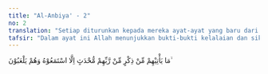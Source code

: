 ```yaml
---
title: "Al-Anbiya' - 2"
no: 2
translation: "Setiap diturunkan kepada mereka ayat-ayat yang baru dari Tuhan, mereka mendengarkannya sambil bermain-main."
tafsir: "Dalam ayat ini Allah menunjukkan bukti-bukti kelalaian dan sikap masa bodoh kaum musyrikin, seperti ketika mereka mendengar ayat-ayat yang diturunkan Allah, yang disampaikan kepada mereka oleh Rasulullah saw, mereka tidak menggubrisnya, bahkan mereka memperolok-olokkannya. Dengan demikian, ayat ini merupakan peringatan tidak hanya bagi kaum kafir tetapi juga merupakan peringatan keras bagi siapa saja yang tidak mau mengambil pelajaran dari ayat-ayat yang disampaikan kepada mereka. Pelajaran, peringatan dan ancaman yang terkandung dalam ayat-ayat tersebut tidak menyentuh hati nurani mereka. Mereka hanya sekedar mendengar, akan tetapi tidak memperhatikannya atau merenungkannya."
---
```


مَا يَأْتِيْهِمْ مِّنْ ذِكْرٍ مِّنْ رَّبِّهِمْ مُّحْدَثٍ اِلَّا اسْتَمَعُوْهُ وَهُمْ يَلْعَبُوْنَ ۙ
